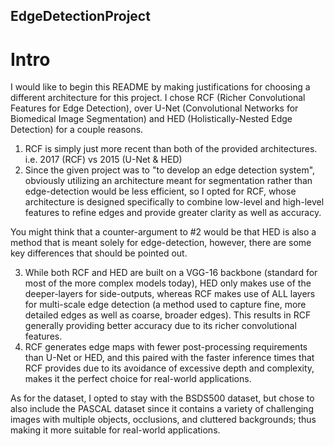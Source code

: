 ## EdgeDetectionProject

# Intro
I would like to begin this README by making justifications for choosing a different architecture for this project. I chose RCF (Richer Convolutional Features for Edge Detection), over U-Net (Convolutional Networks for Biomedical Image Segmentation) and HED (Holistically-Nested Edge Detection) for a couple reasons. 

1) RCF is simply just more recent than both of the provided architectures. i.e. 2017 (RCF) vs 2015 (U-Net & HED)
2) Since the given project was to "to develop an edge detection system", obviously utilizing an architecture meant for segmentation rather than edge-detection would be less efficient, so I opted for RCF, whose architecture is designed specifically to combine low-level and high-level features to refine edges and provide greater clarity as well as accuracy.

You might think that a counter-argument to #2 would be that HED is also a method that is meant solely for edge-detection, however, there are some key differences that should be pointed out.

3) While both RCF and HED are built on a VGG-16 backbone (standard for most of the more complex models today), HED only makes use of the deeper-layers for side-outputs, whereas RCF makes use of ALL layers for multi-scale edge detection (a method used to capture fine, more detailed edges as well as coarse, broader edges). This results in RCF generally providing better accuracy due to its richer convolutional features.
4) RCF generates edge maps with fewer post-processing requirements than U-Net or HED, and this paired with the faster inference times that RCF provides due to its avoidance of excessive depth and complexity, makes it the perfect choice for real-world applications.

As for the dataset, I opted to stay with the BSDS500 dataset, but chose to also include the PASCAL dataset since it contains a variety of challenging images with multiple objects, occlusions, and cluttered backgrounds; thus making it more suitable for real-world applications.



